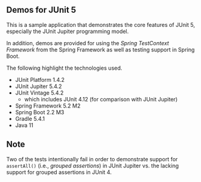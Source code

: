 ## Demos for JUnit 5

This is a sample application that demonstrates the core features of JUnit 5, especially the JUnit Jupiter programming model.

In addition, demos are provided for using the _Spring TestContext Framework_ from the Spring Framework as well as testing support in Spring Boot.

The following highlight the technologies used.

* JUnit Platform 1.4.2
* JUnit Jupiter 5.4.2
* JUnit Vintage 5.4.2
  * which includes JUnit 4.12 (for comparison with JUnit Jupiter)
* Spring Framework 5.2 M2
* Spring Boot 2.2 M3
* Gradle 5.4.1
* Java 11

## Note

Two of the tests intentionally fail in order to demonstrate support for `assertAll()` (i.e., _grouped assertions_) in JUnit Jupiter vs. the lacking support for grouped assertions in JUnit 4.
